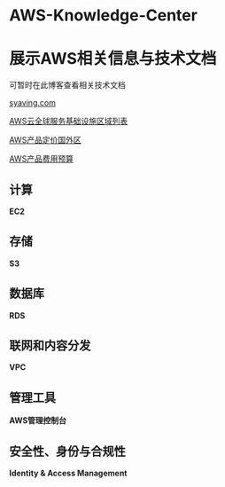 # AWS-Knowledge-Center

# 展示AWS相关信息与技术文档

可暂时在此博客查看相关技术文档

[syaving.com](https://www.cnblogs.com/syaving/p/8649729.html/)


[AWS云全球服务基础设施区域列表](https://amazonaws-china.com/cn/about-aws/global-infrastructure/regional-product-services/)

[AWS产品定价国外区](https://amazonaws-china.com/cn/pricing/services/)

[AWS产品费用预算](http://calculator.s3.amazonaws.com/index.html?key=cloudformation/27fc5750-8f03-4f10-b593-55c14d8d591c&lng=zh_CN#)


## 计算  ##
**EC2**
## 存储  ##
**S3**
## 数据库 ##
**RDS**
## 联网和内容分发 ##
**VPC**
## 管理工具 ##
**AWS管理控制台**
## 安全性、身份与合规性 ##
**Identity & Access Management**